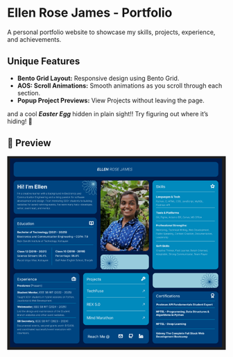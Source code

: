 # Ellen Rose James - Portfolio

A personal portfolio website to showcase my skills, projects, experience, and achievements.

## Unique Features

- **Bento Grid Layout:** Responsive design using Bento Grid.
- **AOS: Scroll Animations:** Smooth animations as you scroll through each section.
- **Popup Project Previews:** View Projects without leaving the page.

and a cool ***Easter Egg*** hidden in plain sight!! Try figuring out where it’s hiding! 🌝

## 📸 Preview

[![Preview](./assets/icons-img/preview.png)](https://ellen-rose-james.github.io/ellenrosejames-portfolio)

